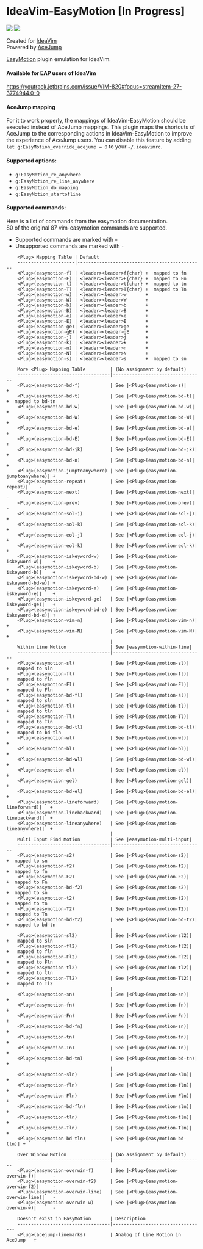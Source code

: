 # IdeaVim-EasyMotion [In Progress]

[![][jetbrains-team-svg]][jetbrains-team-page]
[![][apache-license-svg]](LICENSE)

Created for [IdeaVim](https://plugins.jetbrains.com/plugin/164-ideavim)  
Powered by [AceJump](https://plugins.jetbrains.com/plugin/7086-acejump)

[EasyMotion](https://github.com/easymotion/vim-easymotion) plugin emulation for IdeaVim.


#### Available for EAP users of IdeaVim

https://youtrack.jetbrains.com/issue/VIM-820#focus=streamItem-27-3774944.0-0

#### AceJump mapping

For it to work properly, the mappings of IdeaVim-EasyMotion should be
executed instead of AceJump mappings. This plugin maps the shortcuts
of AceJump to the corresponding actions in IdeaVim-EasyMotion to
improve the experience of AceJump users. You can disable this feature by
adding `let g:EasyMotion_override_acejump = 0` to your `~/.ideavimrc`.

#### Supported options:

- `g:EasyMotion_re_anywhere`
- `g:EasyMotion_re_line_anywhere`
- `g:EasyMotion_do_mapping`
- `g:EasyMotion_startofline`

#### Supported commands:
Here is a list of commands from the easymotion documentation.  
80 of the original 87 vim-easymotion commands are supported.
- Supported commands are marked with `+`  
- Unsupported commands are marked with `-`  

```
    <Plug> Mapping Table | Default
    ---------------------|----------------------------------------------
    <Plug>(easymotion-f) | <leader><leader>f{char} +  mapped to fn
    <Plug>(easymotion-F) | <leader><leader>F{char} +  mapped to Fn
    <Plug>(easymotion-t) | <leader><leader>t{char} +  mapped to tn
    <Plug>(easymotion-T) | <leader><leader>T{char} +  mapped to Tn
    <Plug>(easymotion-w) | <leader><leader>w       +
    <Plug>(easymotion-W) | <leader><leader>W       +
    <Plug>(easymotion-b) | <leader><leader>b       +
    <Plug>(easymotion-B) | <leader><leader>B       +
    <Plug>(easymotion-e) | <leader><leader>e       +
    <Plug>(easymotion-E) | <leader><leader>E       +
    <Plug>(easymotion-ge)| <leader><leader>ge      +
    <Plug>(easymotion-gE)| <leader><leader>gE      +
    <Plug>(easymotion-j) | <leader><leader>j       +
    <Plug>(easymotion-k) | <leader><leader>k       +
    <Plug>(easymotion-n) | <leader><leader>n       +
    <Plug>(easymotion-N) | <leader><leader>N       +
    <Plug>(easymotion-s) | <leader><leader>s       +  mapped to sn

    More <Plug> Mapping Table         | (No assignment by default)
    ----------------------------------|---------------------------------
    <Plug>(easymotion-bd-f)           | See |<Plug>(easymotion-s)|         +
    <Plug>(easymotion-bd-t)           | See |<Plug>(easymotion-bd-t)|      +  mapped to bd-tn
    <Plug>(easymotion-bd-w)           | See |<Plug>(easymotion-bd-w)|      +
    <Plug>(easymotion-bd-W)           | See |<Plug>(easymotion-bd-W)|      +
    <Plug>(easymotion-bd-e)           | See |<Plug>(easymotion-bd-e)|      +
    <Plug>(easymotion-bd-E)           | See |<Plug>(easymotion-bd-E)|      +
    <Plug>(easymotion-bd-jk)          | See |<Plug>(easymotion-bd-jk)|     +
    <Plug>(easymotion-bd-n)           | See |<Plug>(easymotion-bd-n)|      +
    <Plug>(easymotion-jumptoanywhere) | See |<Plug>(easymotion-jumptoanywhere)| +
    <Plug>(easymotion-repeat)         | See |<Plug>(easymotion-repeat)|    -
    <Plug>(easymotion-next)           | See |<Plug>(easymotion-next)|      -
    <Plug>(easymotion-prev)           | See |<Plug>(easymotion-prev)|      -
    <Plug>(easymotion-sol-j)          | See |<Plug>(easymotion-sol-j)|     +
    <Plug>(easymotion-sol-k)          | See |<Plug>(easymotion-sol-k)|     +
    <Plug>(easymotion-eol-j)          | See |<Plug>(easymotion-eol-j)|     +
    <Plug>(easymotion-eol-k)          | See |<Plug>(easymotion-eol-k)|     +
    <Plug>(easymotion-iskeyword-w)    | See |<Plug>(easymotion-iskeyword-w)|    +
    <Plug>(easymotion-iskeyword-b)    | See |<Plug>(easymotion-iskeyword-b)|    +
    <Plug>(easymotion-iskeyword-bd-w) | See |<Plug>(easymotion-iskeyword-bd-w)| +
    <Plug>(easymotion-iskeyword-e)    | See |<Plug>(easymotion-iskeyword-e)|    +
    <Plug>(easymotion-iskeyword-ge)   | See |<Plug>(easymotion-iskeyword-ge)|   +
    <Plug>(easymotion-iskeyword-bd-e) | See |<Plug>(easymotion-iskeyword-bd-e)| +
    <Plug>(easymotion-vim-n)          | See |<Plug>(easymotion-vim-n)|          +
    <Plug>(easymotion-vim-N)          | See |<Plug>(easymotion-vim-N)|          +
                                      |
    Within Line Motion                | See |easymotion-within-line|
    ----------------------------------|---------------------------------
    <Plug>(easymotion-sl)             | See |<Plug>(easymotion-sl)|        +   mapped to sln
    <Plug>(easymotion-fl)             | See |<Plug>(easymotion-fl)|        +   mapped to fln
    <Plug>(easymotion-Fl)             | See |<Plug>(easymotion-Fl)|        +   mapped to Fln
    <Plug>(easymotion-bd-fl)          | See |<Plug>(easymotion-sl)|        +   mapped to sln
    <Plug>(easymotion-tl)             | See |<Plug>(easymotion-tl)|        +   mapped to tln
    <Plug>(easymotion-Tl)             | See |<Plug>(easymotion-Tl)|        +   mapped to Tln
    <Plug>(easymotion-bd-tl)          | See |<Plug>(easymotion-bd-tl)|     +   mapped to bd-tln
    <Plug>(easymotion-wl)             | See |<Plug>(easymotion-wl)|        +
    <Plug>(easymotion-bl)             | See |<Plug>(easymotion-bl)|        +
    <Plug>(easymotion-bd-wl)          | See |<Plug>(easymotion-bd-wl)|     +
    <Plug>(easymotion-el)             | See |<Plug>(easymotion-el)|        +
    <Plug>(easymotion-gel)            | See |<Plug>(easymotion-gel)|       +
    <Plug>(easymotion-bd-el)          | See |<Plug>(easymotion-bd-el)|     +
    <Plug>(easymotion-lineforward)    | See |<Plug>(easymotion-lineforward)|   +
    <Plug>(easymotion-linebackward)   | See |<Plug>(easymotion-linebackward)|  +
    <Plug>(easymotion-lineanywhere)   | See |<Plug>(easymotion-lineanywhere)|  +
                                      |
    Multi Input Find Motion           | See |easymotion-multi-input|
    ----------------------------------|---------------------------------
    <Plug>(easymotion-s2)             | See |<Plug>(easymotion-s2)|   +  mapped to sn
    <Plug>(easymotion-f2)             | See |<Plug>(easymotion-f2)|   +  mapped to fn
    <Plug>(easymotion-F2)             | See |<Plug>(easymotion-F2)|   +  mapped to Fn
    <Plug>(easymotion-bd-f2)          | See |<Plug>(easymotion-s2)|   +  mapped to sn
    <Plug>(easymotion-t2)             | See |<Plug>(easymotion-t2)|   +  mapped to tn
    <Plug>(easymotion-T2)             | See |<Plug>(easymotion-T2)|   +  mapped to Tn
    <Plug>(easymotion-bd-t2)          | See |<Plug>(easymotion-bd-t2)|  +  mapped to bd-tn
                                      |
    <Plug>(easymotion-sl2)            | See |<Plug>(easymotion-sl2)|    +   mapped to sln
    <Plug>(easymotion-fl2)            | See |<Plug>(easymotion-fl2)|    +   mapped to fln
    <Plug>(easymotion-Fl2)            | See |<Plug>(easymotion-Fl2)|    +   mapped to Fln
    <Plug>(easymotion-tl2)            | See |<Plug>(easymotion-tl2)|    +   mapped to tln
    <Plug>(easymotion-Tl2)            | See |<Plug>(easymotion-Tl2)|    +   mapped to Tl2
                                      |
    <Plug>(easymotion-sn)             | See |<Plug>(easymotion-sn)|     +
    <Plug>(easymotion-fn)             | See |<Plug>(easymotion-fn)|     +
    <Plug>(easymotion-Fn)             | See |<Plug>(easymotion-Fn)|     +
    <Plug>(easymotion-bd-fn)          | See |<Plug>(easymotion-sn)|     +
    <Plug>(easymotion-tn)             | See |<Plug>(easymotion-tn)|     +
    <Plug>(easymotion-Tn)             | See |<Plug>(easymotion-Tn)|     +
    <Plug>(easymotion-bd-tn)          | See |<Plug>(easymotion-bd-tn)|  +
                                      |
    <Plug>(easymotion-sln)            | See |<Plug>(easymotion-sln)|    +
    <Plug>(easymotion-fln)            | See |<Plug>(easymotion-fln)|    +
    <Plug>(easymotion-Fln)            | See |<Plug>(easymotion-Fln)|    +
    <Plug>(easymotion-bd-fln)         | See |<Plug>(easymotion-sln)|    +
    <Plug>(easymotion-tln)            | See |<Plug>(easymotion-tln)|    +
    <Plug>(easymotion-Tln)            | See |<Plug>(easymotion-Tln)|    +
    <Plug>(easymotion-bd-tln)         | See |<Plug>(easymotion-bd-tln)| +

    Over Window Motion                | (No assignment by default)
    ----------------------------------|---------------------------------
    <Plug>(easymotion-overwin-f)      | See |<Plug>(easymotion-overwin-f)|      -
    <Plug>(easymotion-overwin-f2)     | See |<Plug>(easymotion-overwin-f2)|     -
    <Plug>(easymotion-overwin-line)   | See |<Plug>(easymotion-overwin-line)|   -
    <Plug>(easymotion-overwin-w)      | See |<Plug>(easymotion-overwin-w)|      -

    Doesn't exist in EasyMotion       | Description
    ----------------------------------|----------------------------------
    <Plug>(acejump-linemarks)         | Analog of Line Motion in AceJump   +
```

<!-- Badges -->
[jetbrains-team-page]: https://confluence.jetbrains.com/display/ALL/JetBrains+on+GitHub
[jetbrains-team-svg]: http://jb.gg/badges/team.svg
[plugin-download-svg]: https://img.shields.io/jetbrains/plugin/d/7086-acejump.svg
[apache-license-svg]: https://img.shields.io/badge/License-GPL%20v3-blue.svg
